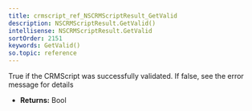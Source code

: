 ```yaml
---
title: crmscript_ref_NSCRMScriptResult_GetValid
description: NSCRMScriptResult.GetValid()
intellisense: NSCRMScriptResult.GetValid
sortOrder: 2151
keywords: GetValid()
so.topic: reference
---
```



True if the CRMScript was successfully validated. If false, see the error message for details



* **Returns:** Bool


